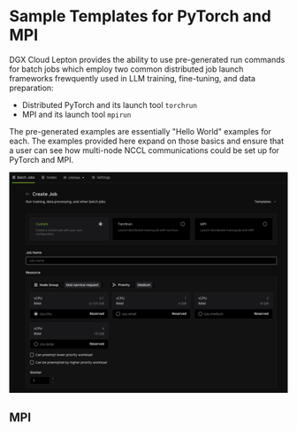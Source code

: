 # Sample Templates for PyTorch and MPI

DGX Cloud Lepton provides the ability to use pre-generated run commands for batch jobs which employ two common
distributed job launch frameworks frewquently used in LLM training, fine-tuning, and data preparation:

* Distributed PyTorch and its launch tool `torchrun`
* MPI and its launch tool `mpirun`

The pre-generated examples are essentially "Hello World" examples for each. The examples provided here expand 
on those basics and ensure that a user can see how multi-node NCCL communications could be set up for PyTorch and MPI.

![Lepton Batch Job Templates](../../img/template-launcher.png "Lepton Batch Job Templates")

## MPI


